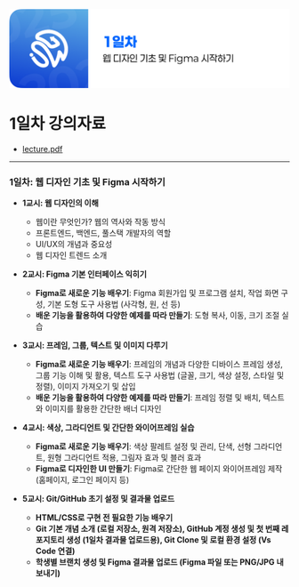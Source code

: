 <img src="./header.png" />

# 1일차 강의자료

- [lecture.pdf](./lecture.pdf)

---

### 1일차: 웹 디자인 기초 및 Figma 시작하기

- **1교시: 웹 디자인의 이해**

  - 웹이란 무엇인가? 웹의 역사와 작동 방식
  - 프론트엔드, 백엔드, 풀스택 개발자의 역할
  - UI/UX의 개념과 중요성
  - 웹 디자인 트렌드 소개

- **2교시: Figma 기본 인터페이스 익히기**

  - **Figma로 새로운 기능 배우기**: Figma 회원가입 및 프로그램 설치, 작업 화면 구성, 기본 도형 도구 사용법 (사각형, 원, 선 등)
  - **배운 기능을 활용하여 다양한 예제를 따라 만들기**: 도형 복사, 이동, 크기 조절 실습

- **3교시: 프레임, 그룹, 텍스트 및 이미지 다루기**

  - **Figma로 새로운 기능 배우기**: 프레임의 개념과 다양한 디바이스 프레임 생성, 그룹 기능 이해 및 활용, 텍스트 도구 사용법 (글꼴, 크기, 색상 설정, 스타일 및 정렬), 이미지 가져오기 및 삽입
  - **배운 기능을 활용하여 다양한 예제를 따라 만들기**: 프레임 정렬 및 배치, 텍스트와 이미지를 활용한 간단한 배너 디자인

- **4교시: 색상, 그라디언트 및 간단한 와이어프레임 실습**

  - **Figma로 새로운 기능 배우기**: 색상 팔레트 설정 및 관리, 단색, 선형 그라디언트, 원형 그라디언트 적용, 그림자 효과 및 블러 효과
  - **Figma로 디자인한 UI 만들기**: Figma로 간단한 웹 페이지 와이어프레임 제작 (홈페이지, 로그인 페이지 등)

- **5교시: Git/GitHub 초기 설정 및 결과물 업로드**
  - **HTML/CSS로 구현 전 필요한 기능 배우기**
  - **Git 기본 개념 소개 (로컬 저장소, 원격 저장소), GitHub 계정 생성 및 첫 번째 레포지토리 생성 (1일차 결과물 업로드용), Git Clone 및 로컬 환경 설정 (Vs Code 연결)**
  - **학생별 브랜치 생성 및 Figma 결과물 업로드 (Figma 파일 또는 PNG/JPG 내보내기)**
